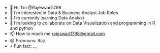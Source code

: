 - 👋 Hi, I’m @Rajeswari1798
- 👀 I’m interested in Data & Business Analyst Job Roles
- 🌱 I’m currently learning Data Analyst
- 💞️ I’m looking to collaborate on Data Visualization and programming in R and python
- 📫 How to reach me rajeswari1798@gmail.com
- 😄 Pronouns: Raji
- ⚡ Fun fact: ...

<!---
Rajeswari1798/Rajeswari1798 is a ✨ special ✨ repository because its `README.md` (this file) appears on your GitHub profile.
You can click the Preview link to take a look at your changes.
--->
